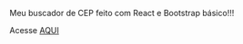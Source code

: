 Meu buscador de CEP feito com React e Bootstrap básico!!!

Acesse <a href="https://meucepbr.netlify.app/" target="_blank">AQUI</a>

